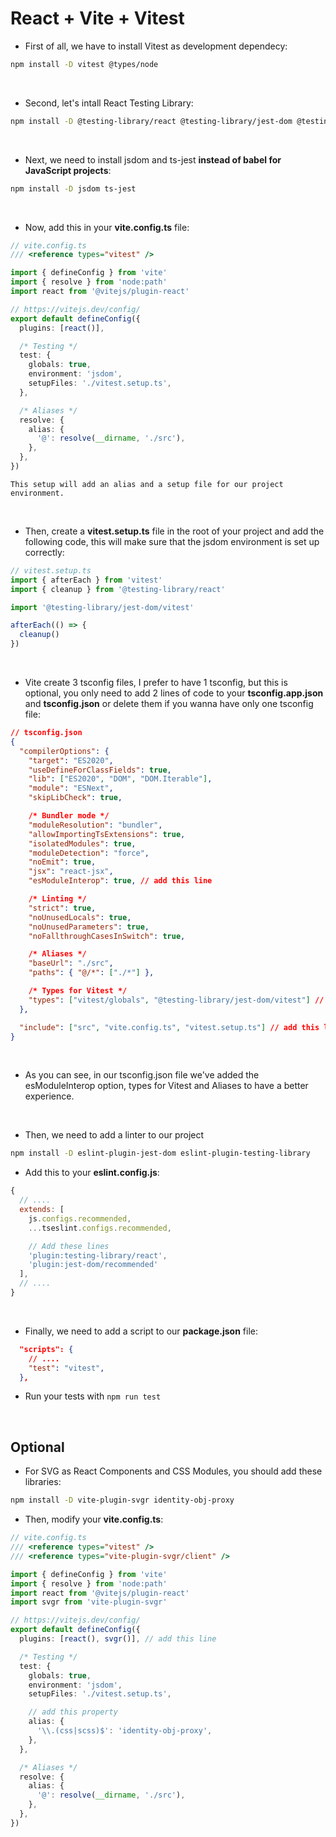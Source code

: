 # React + Vite + Vitest

- First of all, we have to install Vitest as development dependecy:

```bash
npm install -D vitest @types/node
```

<br>

- Second, let's intall React Testing Library:

```bash
npm install -D @testing-library/react @testing-library/jest-dom @testing-library/user-event
```

<br>

- Next, we need to install jsdom and ts-jest **instead of babel for JavaScript projects**:

```bash
npm install -D jsdom ts-jest
```

<br>

- Now, add this in your **vite.config.ts** file:

```typescript
// vite.config.ts
/// <reference types="vitest" />

import { defineConfig } from 'vite'
import { resolve } from 'node:path'
import react from '@vitejs/plugin-react'

// https://vitejs.dev/config/
export default defineConfig({
  plugins: [react()],

  /* Testing */
  test: {
    globals: true,
    environment: 'jsdom',
    setupFiles: './vitest.setup.ts',
  },

  /* Aliases */
  resolve: {
    alias: {
      '@': resolve(__dirname, './src'),
    },
  },
})
```

    This setup will add an alias and a setup file for our project environment.

<br>

- Then, create a **vitest.setup.ts** file in the root of your project and add the following code, this will make sure that the jsdom environment is set up correctly:

```typescript
// vitest.setup.ts
import { afterEach } from 'vitest'
import { cleanup } from '@testing-library/react'

import '@testing-library/jest-dom/vitest'

afterEach(() => {
  cleanup()
})
```

<br>

- Vite create 3 tsconfig files, I prefer to have 1 tsconfig, but this is optional, you only need to add 2 lines of code to your **tsconfig.app.json** and **tsconfig.json** or delete them if you wanna have only one tsconfig file:

```json
// tsconfig.json
{
  "compilerOptions": {
    "target": "ES2020",
    "useDefineForClassFields": true,
    "lib": ["ES2020", "DOM", "DOM.Iterable"],
    "module": "ESNext",
    "skipLibCheck": true,

    /* Bundler mode */
    "moduleResolution": "bundler",
    "allowImportingTsExtensions": true,
    "isolatedModules": true,
    "moduleDetection": "force",
    "noEmit": true,
    "jsx": "react-jsx",
    "esModuleInterop": true, // add this line

    /* Linting */
    "strict": true,
    "noUnusedLocals": true,
    "noUnusedParameters": true,
    "noFallthroughCasesInSwitch": true,

    /* Aliases */
    "baseUrl": "./src",
    "paths": { "@/*": ["./*"] },

    /* Types for Vitest */
    "types": ["vitest/globals", "@testing-library/jest-dom/vitest"] // add this line
  },

  "include": ["src", "vite.config.ts", "vitest.setup.ts"] // add this line
}
```

<br>

- As you can see, in our tsconfig.json file we've added the esModuleInterop option, types for Vitest and Aliases to have a better experience.

<br>

- Then, we need to add a linter to our project

```bash
npm install -D eslint-plugin-jest-dom eslint-plugin-testing-library
```

- Add this to your **eslint.config.js**:

```javascript
{
  // ....
  extends: [
    js.configs.recommended,
    ...tseslint.configs.recommended,

    // Add these lines
    'plugin:testing-library/react',
    'plugin:jest-dom/recommended'
  ],
  // ....
}
```

<br>

- Finally, we need to add a script to our **package.json** file:

```json
  "scripts": {
    // ....
    "test": "vitest",
  },
```

- Run your tests with `npm run test`

<br>

## Optional

- For SVG as React Components and CSS Modules, you should add these libraries:

```bash
npm install -D vite-plugin-svgr identity-obj-proxy
```

- Then, modify your **vite.config.ts**:

```typescript
// vite.config.ts
/// <reference types="vitest" />
/// <reference types="vite-plugin-svgr/client" />

import { defineConfig } from 'vite'
import { resolve } from 'node:path'
import react from '@vitejs/plugin-react'
import svgr from 'vite-plugin-svgr'

// https://vitejs.dev/config/
export default defineConfig({
  plugins: [react(), svgr()], // add this line

  /* Testing */
  test: {
    globals: true,
    environment: 'jsdom',
    setupFiles: './vitest.setup.ts',

    // add this property
    alias: {
      '\\.(css|scss)$': 'identity-obj-proxy',
    },
  },

  /* Aliases */
  resolve: {
    alias: {
      '@': resolve(__dirname, './src'),
    },
  },
})
```
